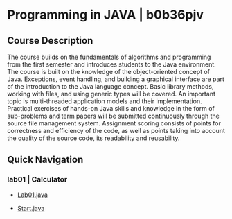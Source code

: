 # Programming in JAVA | b0b36pjv

## Course Description

The course builds on the fundamentals of algorithms and programming from the first semester and introduces students to the Java environment. The course is built on the knowledge of the object-oriented concept of Java. Exceptions, event handling, and building a graphical interface are part of the introduction to the Java language concept. Basic library methods, working with files, and using generic types will be covered. An important topic is multi-threaded application models and their implementation.
Practical exercises of hands-on Java skills and knowledge in the form of sub-problems and term papers will be submitted continuously through the source file management system. Assignment scoring consists of points for correctness and efficiency of the code, as well as points taking into account the quality of the source code, its readability and reusability.


## Quick Navigation

### lab01 | Calculator

- [Lab01.java](lab01\src\main\java\cz\cvut\fel\pjv\Lab01.java)

- [Start.java](lab01\src\main\java\cz\cvut\fel\pjv\Start.java)